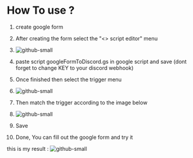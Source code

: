 # How To use ?

1. create google form
2. After creating the form select the "<> script editor" menu
3. ![github-small](https://i.ibb.co/f0Bh5pF/Screenshot-2024-03-17-at-12-23-56.png)

4. paste script googleFormToDiscord.gs in google script and save (dont forget to change KEY to your discord webhook)
5. Once finished then select the trigger menu
6. ![github-small](https://i.ibb.co/KVPC4SN/Screenshot-2024-03-17-at-12-36-25.png)
7. Then match the trigger according to the image below
8. ![github-small](https://i.ibb.co/VjNfSnH/Screenshot-2024-03-17-at-12-36-52.png)
9. Save
10. Done, You can fill out the google form and try it

this is my result :
 ![github-small](https://i.ibb.co/6mc0bzj/Screenshot-2024-03-17-at-12-49-23.png)



   
   
